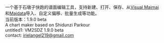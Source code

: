 一个基于石墩子快跑的谱面编辑工具，支持新建、打开、保存、从[Visual Maimai](https://www.bilibili.com/video/BV1zLtveZEKP)和[Majdata](https://majdata.net/)导入、自定义偏移、批量生成等功能。<br>
当前版本：1.9.0 beta<br>
A chart maker based on Shidunzi Parkour<br>
untitled1: VM2SDZ 1.9.0 beta<br>
contact: irielangel219@gmail.com
